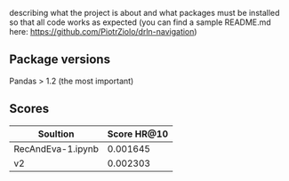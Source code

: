 

describing what the project is about and what packages must be installed so that all code works as expected (you can find a sample README.md here: https://github.com/PiotrZiolo/drln-navigation)

## Package versions
Pandas > 1.2 (the most important)

## Scores

| Soultion          | Score HR@10   |
| ---               | ---           |
|RecAndEva-1.ipynb  | 0.001645      |
|v2                 | 0.002303      |